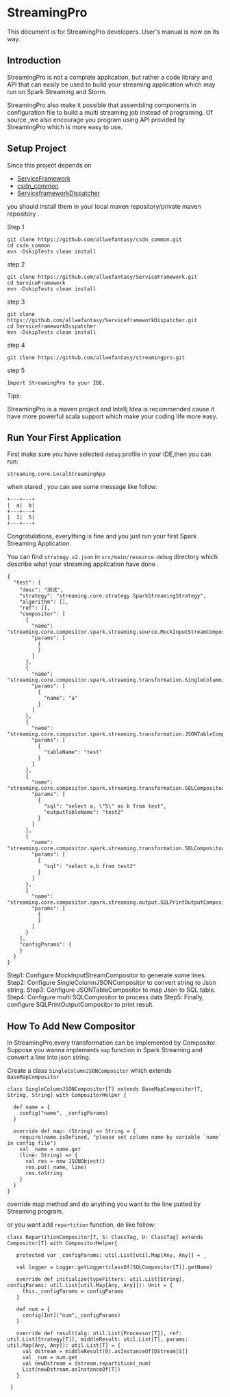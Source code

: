 # StreamingPro

This document is for StreamingPro developers. User's manual is now on its way.

## Introduction

StreamingPro is not a complete
application, but rather a code library and API that can easily be used
to build your streaming application which may run on Spark Streaming and Storm.

StreamingPro also make it possible that assembling components in configuration file to build a
multi streaming job instead of programing. Of source ,we also encourage you program using API provided
by StreamingPro which is more easy to use.


## Setup Project

Since this project  depends on 

* [ServiceFramework](https://github.com/allwefantasy/ServiceFramework.git)
* [csdn_common](https://github.com/allwefantasy/csdn_common.git)
* [ServiceframeworkDispatcher](https://github.com/allwefantasy/ServiceframeworkDispatcher.git)

you should install them in your local maven repository/private maven repository .

Step 1

```
git clone https://github.com/allwefantasy/csdn_common.git
cd csdn_common
mvn -DskipTests clean install
```

step 2

```
git clone https://github.com/allwefantasy/ServiceFramework.git
cd ServiceFramework
mvn -DskipTests clean install
```

step 3

```
git clone https://github.com/allwefantasy/ServiceframeworkDispatcher.git
cd ServiceframeworkDispatcher
mvn -DskipTests clean install
```

step 4 

```
git clone https://github.com/allwefantasy/streamingpro.git

```

step 5

```
Import StreamingPro to your IDE.
```

Tips:

StreamingPro is a maven project and Intellj Idea is recommended cause it  have more powerful scala support which make
 your coding life more easy.
 
 
## Run Your First Application
 
First make sure you have selected `debug` profile in your IDE,then you can run:

```
streaming.core.LocalStreamingApp
```

when stared , you can see some message like follow:


```
+---+---+
|  a|  b|
+---+---+
|  1|  5|
+---+---+
```

Congratulations, everything is fine and you just run your first Spark Streaming Application.


You can find `strategy.v2.json` in `src/main/resource-debug` directory which describe what your streaming application have 
done .

```
{
  "test": {
    "desc": "测试",
    "strategy": "streaming.core.strategy.SparkStreamingStrategy",
    "algorithm": [],
    "ref": [],
    "compositor": [
      {
        "name": "streaming.core.compositor.spark.streaming.source.MockInputStreamCompositor",
        "params": [
          {           
          }
        ]
      },
      {
        "name": "streaming.core.compositor.spark.streaming.transformation.SingleColumnJSONCompositor",
        "params": [
          {
            "name": "a"
          }
        ]
      },
      {
        "name": "streaming.core.compositor.spark.streaming.transformation.JSONTableCompositor",
        "params": [
          {
            "tableName": "test"
          }
        ]
      },
      {
        "name": "streaming.core.compositor.spark.streaming.transformation.SQLCompositor",
        "params": [
          {
            "sql": "select a, \"5\" as b from test",
            "outputTableName": "test2"
          }
        ]
      },
      {
        "name": "streaming.core.compositor.spark.streaming.transformation.SQLCompositor",
        "params": [
          {
            "sql": "select a,b from test2"
          }
        ]
      },
      {
        "name": "streaming.core.compositor.spark.streaming.output.SQLPrintOutputCompositor",
        "params": [
          {
          }
        ]
      }
    ],
    "configParams": {
    }
  }
}
```

Step1: Configure  MockInputStreamCompositor to generate some lines.
Step2: Configure  SingleColumnJSONCompositor to convert string to Json string.
Step3: Configure  JSONTableCompositor to map Json to SQL table.
Step4: Configure  multi SQLCompositor to process data 
Step5: Finally, configure SQLPrintOutputCompositor to print result.


## How To Add New Compositor

In StreamingPro,every transformation can be implemented by Compositor. Suppose 
you wanna implements `map` function in Spark Streaming and convert a line into json 
string.

Create a class `SingleColumnJSONCompositor` which extends `BaseMapCompositor`

```
class SingleColumnJSONCompositor[T] extends BaseMapCompositor[T, String, String] with CompositorHelper {

  def name = {
    config("name", _configParams)
  }

  override def map: (String) => String = {
    require(name.isDefined, "please set column name by variable `name` in config file")
    val _name = name.get
    (line: String) => {
      val res = new JSONObject()
      res.put(_name, line)
      res.toString
    }
  }
}
```

override map method and do anything you want to the line putted by Streaming program.


or you want add `repartition` function, do like follow:

```
class RepartitionCompositor[T, S: ClassTag, U: ClassTag] extends Compositor[T] with CompositorHelper{

   protected var _configParams: util.List[util.Map[Any, Any]] = _

   val logger = Logger.getLogger(classOf[SQLCompositor[T]].getName)

   override def initialize(typeFilters: util.List[String], configParams: util.List[util.Map[Any, Any]]): Unit = {
     this._configParams = configParams
   }

   def num = {
     config[Int]("num",_configParams)
   }

   override def result(alg: util.List[Processor[T]], ref: util.List[Strategy[T]], middleResult: util.List[T], params: util.Map[Any, Any]): util.List[T] = {
     val dstream = middleResult(0).asInstanceOf[DStream[S]]
     val _num = num.get
     val newDstream = dstream.repartition(_num)
     List(newDstream.asInstanceOf[T])
   }

 }
```







 